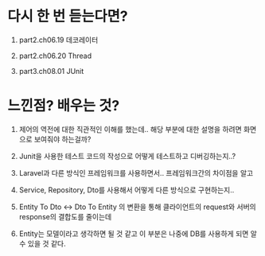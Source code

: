 # 다시 한 번 듣는다면?

1. part2.ch06.19 데코레이터

2. part2.ch06.20 Thread

3. part3.ch08.01 JUnit

# 느낀점? 배우는 것?

1. 제어의 역전에 대한 직관적인 이해를 했는데.. 해당 부분에 대한 설명을 하려면 화면으로 보여줘야 하는걸까?

2. Junit을 사용한 테스트 코드의 작성으로 어떻게 테스트하고 디버깅하는지..?

3. Laravel과 다른 방식인 프레임워크를 사용하면서.. 프레임워크간의 차이점을 알고

4. Service, Repository, Dto를 사용해서 어떻게 다른 방식으로 구현하는지.. 

5. Entity To Dto <-> Dto To Entity 의 변환을 통해 클라이언트의 request와 서버의 response의 결합도를 줄이는데

6. Entity는 모델이라고 생각하면 될 것 같고 이 부분은 나중에 DB를 사용하게 되면 알 수 있을 것 같다.